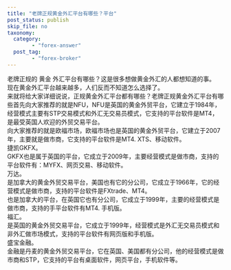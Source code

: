 ```yaml
---
title: "老牌正规黄金外汇平台有哪些？平台"
post_status: publish
skip_file: no
taxonomy:
  category:
        - "forex-answer"
  post_tag:
        - "forex-broker"
---
```


老牌正规的 黄金 外汇平台有哪些？这是很多想做黄金外汇的人都想知道的事。  
现在黄金外汇平台越来越多，人们反而不知道怎么选择了。  
来就将给大家详细说说，正规黄金外汇平台都有哪些？老牌正规黄金外汇平台有哪些首先向大家推荐的就是NFU，NFU是英国的黄金外贸平台，它建立于1984年，经营模式主要有STP交易模式和外汇无交易员模式，它支持的平台软件是MT4，是最受英国人欢迎的外贸交易平台。  
向大家推荐的就是欧福市场，欧福市场也是英国的黄金外贸平台，它建立于2007年，主要就是做市商，它支持的平台软件是MT4. XTS、移动软件。  
捷凯GKFX。  
GKFX也是属于英国的平台，它成立于2009年，主要经营模式是做市商，支持的平台软件有：MYFX、网页交易、移动软件。  
万达。  
是加拿大的黄金外贸交易平台，美国也有它的分公司，它成立于1966年，它的经营模式是做市商，支持的平台软件是FXtrade、MT4。  
也是加拿大的平台，在英国它也有分公司，它成立于1999年，主要的经营模式是做市商，支持的手平台软件有MT4. 手机版。  
福汇。  
是英国的黄金外贸交易平台，它成立于1999年，经营模式是外汇无交易员模式和非外汇做市场模式，支持的平台软件有网页版和手机版。  
盛宝金融。  
金融是丹麦的黄金外贸交易平台，它在英国、美国都有分公司，他的经营模式是做市商和STP，它支持的平台有桌面软件，网页平台，手机软件等。
